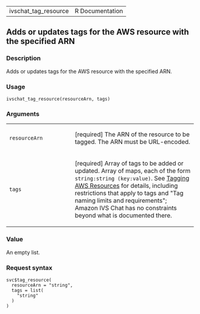<table style="width: 100%;">
<tbody>
<tr class="odd">
<td>ivschat_tag_resource</td>
<td style="text-align: right;">R Documentation</td>
</tr>
</tbody>
</table>

## Adds or updates tags for the AWS resource with the specified ARN

### Description

Adds or updates tags for the AWS resource with the specified ARN.

### Usage

    ivschat_tag_resource(resourceArn, tags)

### Arguments

<table>
<colgroup>
<col style="width: 35%" />
<col style="width: 65%" />
</colgroup>
<tbody>
<tr class="odd">
<td><code
id="ivschat_tag_resource_:_resourceArn">resourceArn</code></td>
<td><p>[required] The ARN of the resource to be tagged. The ARN must be
URL-encoded.</p></td>
</tr>
<tr class="even">
<td><code id="ivschat_tag_resource_:_tags">tags</code></td>
<td><p>[required] Array of tags to be added or updated. Array of maps,
each of the form <code>string:string (key:value)</code>. See <a
href="https://docs.aws.amazon.com/tag-editor/latest/userguide/tagging.html">Tagging
AWS Resources</a> for details, including restrictions that apply to tags
and "Tag naming limits and requirements"; Amazon IVS Chat has no
constraints beyond what is documented there.</p></td>
</tr>
</tbody>
</table>

### Value

An empty list.

### Request syntax

    svc$tag_resource(
      resourceArn = "string",
      tags = list(
        "string"
      )
    )
